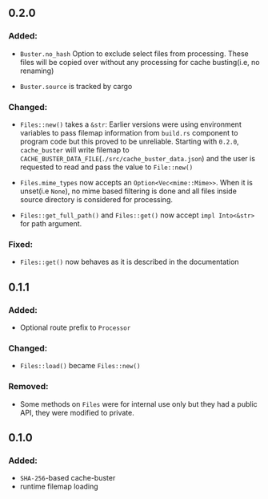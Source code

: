 ## 0.2.0

### Added:

- `Buster.no_hash` Option to exclude select files from processing. These
  files will be copied over without any processing for cache
  busting(i.e, no renaming)

- `Buster.source` is tracked by cargo

### Changed:

- `Files::new()` takes a `&str`: Earlier versions were using
  environment variables to pass filemap information from `build.rs`
  component to program code but this proved to be unreliable. Starting
  with `0.2.0`, `cache_buster` will write filemap to
  `CACHE_BUSTER_DATA_FILE`(`./src/cache_buster_data.json`) and the user
  is requested to read and pass the value to `File::new()`

- `Files.mime_types` now accepts an `Option<Vec<mime::Mime>>`. When it
  is unset(i.e `None`), no mime based filtering is done and all files
  inside source directory is considered for processing.

- `Files::get_full_path()` and `Files::get()` now accept `impl
  Into<&str>` for path argument.

### Fixed:

- `Files::get()` now behaves as it is described in the documentation

## 0.1.1

### Added:

- Optional route prefix to `Processor`

### Changed:

- `Files::load()` became `Files::new()`

### Removed:

- Some methods on `Files` were for internal use only but they had a
  public API, they were modified to private.

## 0.1.0

### Added:

- `SHA-256`-based cache-buster
- runtime filemap loading
